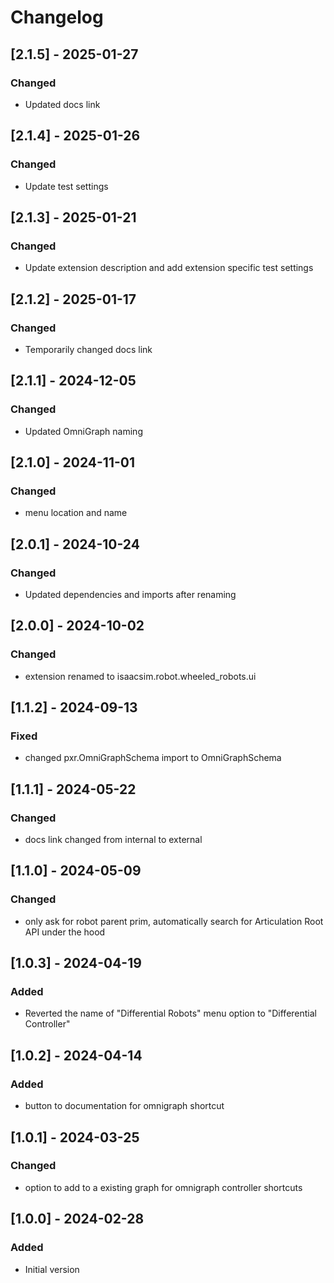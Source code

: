 # Changelog

## [2.1.5] - 2025-01-27
### Changed
- Updated docs link

## [2.1.4] - 2025-01-26
### Changed
- Update test settings

## [2.1.3] - 2025-01-21
### Changed
- Update extension description and add extension specific test settings

## [2.1.2] - 2025-01-17
### Changed
- Temporarily changed docs link

## [2.1.1] - 2024-12-05
### Changed
- Updated OmniGraph naming

## [2.1.0] - 2024-11-01
### Changed
- menu location and name

## [2.0.1] - 2024-10-24
### Changed
- Updated dependencies and imports after renaming

## [2.0.0] - 2024-10-02
### Changed
- extension renamed to isaacsim.robot.wheeled_robots.ui


## [1.1.2] - 2024-09-13
### Fixed
- changed pxr.OmniGraphSchema import to OmniGraphSchema

## [1.1.1] - 2024-05-22
### Changed
- docs link changed from internal to external

## [1.1.0] - 2024-05-09
### Changed
- only ask for robot parent prim, automatically search for Articulation Root API under the hood

## [1.0.3] - 2024-04-19
### Added
- Reverted the name of "Differential Robots" menu option to "Differential Controller"

## [1.0.2] - 2024-04-14
### Added
- button to documentation for omnigraph shortcut

## [1.0.1] - 2024-03-25
### Changed
- option to add to a existing graph for omnigraph controller shortcuts

## [1.0.0] - 2024-02-28
### Added
- Initial version
